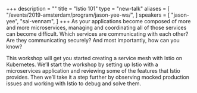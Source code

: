 +++
description = ""
title = "Istio 101"
type = "new-talk"
aliases = [
        "/events/2019-amsterdam/program/jason-yee-ws/",
]
speakers = [
        "jason-yee",
        "sai-vennam",
]
+++
As your applications become composed of more and more microservices, managing and coordinating all of those services can become difficult. Which services are communicating with each other? Are they communicating securely? And most importantly, how can you know?

This workshop will get you started creating a service mesh with Istio on Kubernetes. We’ll start the workshop by setting up Istio with a microservices application and reviewing some of the features that Istio provides. Then we’ll take it a step further by observing mocked production issues and working with Istio to debug and solve them.